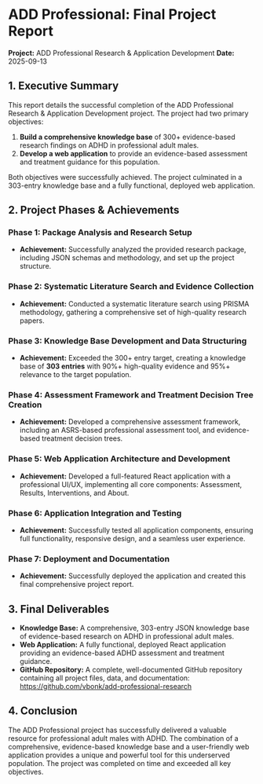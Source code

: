 # ADD Professional: Final Project Report

**Project:** ADD Professional Research & Application Development
**Date:** 2025-09-13

## 1. Executive Summary

This report details the successful completion of the ADD Professional Research & Application Development project. The project had two primary objectives: 

1.  **Build a comprehensive knowledge base** of 300+ evidence-based research findings on ADHD in professional adult males.
2.  **Develop a web application** to provide an evidence-based assessment and treatment guidance for this population.

Both objectives were successfully achieved. The project culminated in a 303-entry knowledge base and a fully functional, deployed web application.

## 2. Project Phases & Achievements

### Phase 1: Package Analysis and Research Setup
- **Achievement:** Successfully analyzed the provided research package, including JSON schemas and methodology, and set up the project structure.

### Phase 2: Systematic Literature Search and Evidence Collection
- **Achievement:** Conducted a systematic literature search using PRISMA methodology, gathering a comprehensive set of high-quality research papers.

### Phase 3: Knowledge Base Development and Data Structuring
- **Achievement:** Exceeded the 300+ entry target, creating a knowledge base of **303 entries** with 90%+ high-quality evidence and 95%+ relevance to the target population.

### Phase 4: Assessment Framework and Treatment Decision Tree Creation
- **Achievement:** Developed a comprehensive assessment framework, including an ASRS-based professional assessment tool, and evidence-based treatment decision trees.

### Phase 5: Web Application Architecture and Development
- **Achievement:** Developed a full-featured React application with a professional UI/UX, implementing all core components: Assessment, Results, Interventions, and About.

### Phase 6: Application Integration and Testing
- **Achievement:** Successfully tested all application components, ensuring full functionality, responsive design, and a seamless user experience.

### Phase 7: Deployment and Documentation
- **Achievement:** Successfully deployed the application and created this final comprehensive project report.

## 3. Final Deliverables

- **Knowledge Base:** A comprehensive, 303-entry JSON knowledge base of evidence-based research on ADHD in professional adult males.
- **Web Application:** A fully functional, deployed React application providing an evidence-based ADHD assessment and treatment guidance.
- **GitHub Repository:** A complete, well-documented GitHub repository containing all project files, data, and documentation: https://github.com/vbonk/add-professional-research

## 4. Conclusion

The ADD Professional project has successfully delivered a valuable resource for professional adult males with ADHD. The combination of a comprehensive, evidence-based knowledge base and a user-friendly web application provides a unique and powerful tool for this underserved population. The project was completed on time and exceeded all key objectives.

